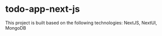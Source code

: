 # todo-app-next-js
This project is built based on the following technologies: NextJS, NextUI, MongoDB
